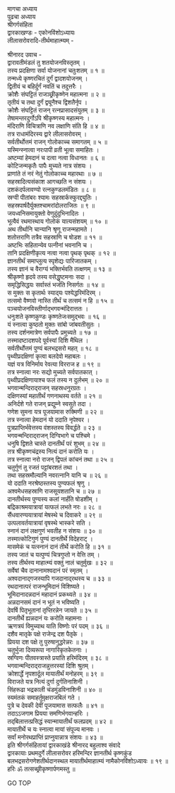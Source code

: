 मागचा अध्याय  
पुढचा अध्याय  
श्रीगर्गसंहिता  
द्वारकाखण्डः - एकोनविंशोऽध्यायः  
लीलासरोवरादि-तीर्थमाहात्म्यम् -  
  
श्रीनारद उवाच -  
द्वारावतीमंडलं तु शतयोजनविस्तृतम् ।  
तस्य प्रदक्षिणा सर्वा योजनानां चतुःशतम् ॥ १ ॥  
तन्मध्ये कृष्णरचितं दुर्गं द्वादशयोजनम् ।  
द्वितीयं च बहिर्दुर्गं नवतिं च तदुत्तरैः ।  
क्रोशैः संघट्टितं राजञ्छ्रीकृष्णेन महात्मना ॥ २ ॥  
तृतीयं च तथा दुर्गं द्व्यूनैश्च द्विशतैर्नृप ।  
क्रोशैः संघट्टितं राजन् रत्नप्रासादसंयुतम् ॥ ३ ॥  
तेषामन्तरदुर्गोऽपि श्रीकृष्णस्य महात्मनः ।  
मंदिराणि विचित्राणि नव लक्षाणि संति हि ॥ ४ ॥  
तत्र राधामंदिरस्य द्वारे लीलासरोवरम् ।  
सर्वतीर्थोत्तमं राजन् गोलोकाच्च समागतम् ॥ ५ ॥  
यस्मिन्स्नात्वा नरःपापी व्रती भूत्वा समाहितः ।  
अष्टम्यां हेमदानं च दत्वा नत्वा विधानतः ॥ ६ ॥  
कोटिजन्मकृतैः पापैः मुच्यते नात्र संशयः ।  
प्राणांते तं नरं नेतुं गोलोकाच्च महारथाः ॥ ७ ॥  
सहस्रादित्यसंकाश आगच्छति न संशयः ।  
दशकंदर्पलावण्यो रत्नकुण्डलमंडितः ॥ ८ ॥  
स्रग्वी पीतांबरः श्यामः सहस्रार्कस्फुरद्द्युतिः ।  
सहस्रपार्षदैर्युक्तश्चामरांदोलराजितः ॥ ९ ॥  
जयध्वनिसमायुक्तो वेणुदुंदुभिनादितः ।  
भूत्वैवं रथमास्थाय गोलोकं यात्यसंशयम् ॥ १० ॥  
अथ तीर्थानि चान्यानि श्रृणू राजन्महामते ।  
शतोत्तराणि तत्रैव सहस्राणि च षोडश ॥ ११ ॥  
अष्टभिः सहितान्येव पत्नीनां भवनानि च ।  
तानि प्रदक्षिणीकृत्य नत्वा नत्वा पृथक् पृथक् ॥ १२ ॥  
ज्ञानतीर्थं समाप्लुत्य स्पृशेद्यः पारिजातकम् ।  
तस्य ज्ञानं च वैराग्यं भक्तिर्भवति तत्क्षणम् ॥ १३ ॥  
श्रीकृष्णो हृदये तस्य वसेद्धृष्टमनाः सदा ।  
समृद्धिसिद्धयः सर्वास्तं भजंति निसर्गतः ॥ १४ ॥  
स मुक्तः स कृतार्थः स्याद्‌यः पश्येद्धरिमंदिरम् ।  
तत्समो वैष्णवो नास्ति तीर्थं च तत्समं न हि ॥ १५ ॥  
पञ्चयोजनविस्तीर्णाद्‌‌भगवन्मंदिरात्ततः ।  
धनुःशते कृष्णकुण्डः कृष्णतेजःसमुद्‌भवः ॥ १६ ॥  
यं स्नात्वा कुष्ठतो मुक्तः सांबो जांबवतीसुतः ।  
तस्य दर्शनमात्रेण सर्वपापैः प्रमुच्यते ॥ १७ ॥  
तस्मादष्टादशपदे पूर्वस्यां दिशि मैथिल ।  
सर्वतीर्थोत्तमं पुण्यं बलभद्रसरो महत् ॥ १८ ॥  
पृथ्वीप्रदक्षिणां कृत्वा बलदेवो महाबलः ।  
यज्ञं यत्र विनिर्माय रेवत्या विरराज ह ॥ १९ ॥  
तत्र स्नात्वा नरः सद्यो मुच्यते सर्वपातकात् ।  
पृथ्वीप्रदक्षिणायाश्च फलं तस्य न दुर्लभम् ॥ २० ॥  
भगवान्मन्दिराद्‌राजन् सहस्रधनुरग्रतः ।  
दक्षिणस्यां महातीर्थं गणनाथस्य वर्तते ॥ २१ ॥  
अनिर्दशे गते राजन् प्रद्युम्ने स्वसुते तदा ।  
गणेश सुमना यत्र पूजयामास रुक्मिणी ॥ २२ ॥  
तत्र स्नात्वा हेमदानं यो ददाति नृपेश्वर ।  
पुत्रप्राप्तिर्भवेत्तस्य वंशस्तस्य विवर्द्धते ॥ २३ ॥  
भगवन्मन्दिराद्‌राजन् दिग्विभागे च पश्चिमे ।  
धनुषि द्विशते चास्ते दानतीर्थं परं शुभम् ॥ २४ ॥  
तत्र श्रीकृष्णचंद्रस्य नित्यं दानं करोति यः ।  
तत्र स्नात्वा नरो राजन् द्विपलं कांचनं तथा ॥ २५ ॥  
चतुर्गुणं तु रजतं पट्टांबरशतं तथा ।  
तथा सहस्रमौल्यानि नवरत्नानि यानि च ॥ २६ ॥  
यो ददाति नरश्रेष्ठस्तस्य पुण्यफलं श्रृणु ।  
अश्वमेधसहस्राणि राजसूयशतानि च ॥ २७ ॥  
दानतीर्थस्य पुण्यस्य कलां नार्हंति षोडशीम् ।  
बद्रिकाश्रमयात्रायां यत्फलं लभते नरः ॥ २८ ॥  
सैंधवारण्ययात्रायां मेषस्थे च दिवाकरे ॥ २९ ॥  
उत्पलावर्तयात्रायां वृषस्थे भास्करे सति ।  
स्नानं दानं लक्षगुणं भवतीह न संशयः ॥ ३० ॥  
तस्मात्कोटिगुणं पुण्यं दानतीर्थे विदेहराट् ।  
मासमेकं च यत्स्नानं दानं तीर्थे करोति हि ॥ ३१ ॥  
तस्य जातं च यत्पुण्यं चित्रगुप्तो न वेत्ति तम् ।  
तस्य तीर्थस्य माहात्म्यं वक्तुं नालं चतुर्मुखः ॥ ३२ ॥  
सर्वेषां चैव दानानामश्वदानं परं स्मृतम् ।  
अश्वदानाद्‌गजस्यापि गजदानाद्‌रथस्य च ॥ ३३ ॥  
रथदानात्परं राजन्भूमिदानं विशिष्यते ।  
भूमिदानादन्नदानं महादानं प्रकथ्यते ॥ ३४ ॥  
अन्नदानसमं दानं न भूतं न भविष्यति ।  
देवर्षि पितृभूतानां तृप्तिरन्नेन जायते ॥ ३५ ॥  
दानतीर्थे ह्यन्नदानं यः करोति महामनाः ।  
ऋणत्रयं विमुच्याथ याति विष्णोः परं पदम् ॥ ३६ ॥  
दशैव मातृके पक्षे राजेन्द्र दश पैतृके ।  
प्रियया दश पक्षे तु पुरुषानुद्धरेन्नरः ॥ ३७ ॥  
चतुर्भुजा दिव्यरूपा नागारिकृतकेतनाः ।  
स्रग्विणः पीतवस्त्रास्ते प्रयांति हरिमंदिरम् ॥ ३८ ॥  
भगवान्मन्दिराद्‌राजन्नुत्तरस्यां दिशि श्रुतम् ।  
क्रोशार्द्धे नृपशार्दूल मायातीर्थं मनोहरम् ॥ ३९ ॥  
विराजते यत्र नित्यं दुर्गा दुर्गतिनाशिनी ।  
सिंहरूढा भद्रकाली चंडमुंडविनाशिनी ॥ ४० ॥  
स्यमंतकं समाहर्तुमृक्षराजबिलं गते ।  
पुत्रे च देवकी देवीं पूजयामास सत्फलैः ॥ ४१ ॥  
तदाऽऽजगाम प्रियया समणिर्भगवान्हरिः ।  
तद्‌बिलात्तत्प्रसिद्धं स्यान्मायातीर्थं फलप्रदम् ॥ ४२ ॥  
मायातीर्थे च यः स्नात्वा मायां संपूज्य मानवः ।  
सर्वां मनोरथप्राप्तिं प्राप्नुयान्नात्र संशयः ॥ ४३ ॥  
इति श्रीगर्गसंहितायां द्वारकाखंडे श्रीनारद बहुलाश्व संवादे  
द्वारकायाः प्रथमदुर्गे लीलासरोवर हरिमन्दिर ज्ञानतीर्थ कृष्णकुंड  
बलभद्रसरोगणेशतीर्थदानस्थल मायातीर्थमाहात्म्यं नामैकोनविंशोऽध्यायः ॥ १९ ॥  
हरिः ॐ तत्सच्छ्रीकृष्णार्पणमस्तु ॥  
  
GO TOP
